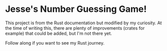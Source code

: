 # Jesse's Number Guessing Game!

This project is from the Rust documentation but modified by my curiosity. At the time of writing this, there are plenty of improvements (crates for example) that could be added, but I'm not there yet. 

Follow along if you want to see my Rust journey.
